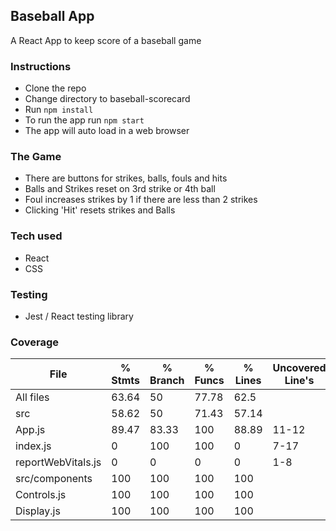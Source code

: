 ## Baseball App
A React App to keep score of a baseball game

### Instructions
- Clone the repo
- Change directory to baseball-scorecard
- Run ```npm install```
- To run the app run ```npm start```
- The app will auto load in a web browser

### The Game
- There are buttons for strikes, balls, fouls and hits
- Balls and Strikes reset on 3rd strike or 4th ball
- Foul increases strikes by 1 if there are less than 2 strikes
- Clicking 'Hit' resets strikes and Balls

### Tech used
- React
- CSS

### Testing
- Jest / React testing library

### Coverage
File                 | % Stmts | % Branch | % Funcs | % Lines | Uncovered Line's
---------------------|---------|----------|---------|---------|-------------------
All files            |   63.64 |       50 |   77.78 |    62.5 |
 src                 |   58.62 |       50 |   71.43 |   57.14 |
  App.js             |   89.47 |    83.33 |     100 |   88.89 | 11-12
  index.js           |       0 |      100 |     100 |       0 | 7-17
  reportWebVitals.js |       0 |        0 |       0 |       0 | 1-8
 src/components      |     100 |      100 |     100 |     100 |
  Controls.js        |     100 |      100 |     100 |     100 |
  Display.js         |     100 |      100 |     100 |     100 |
